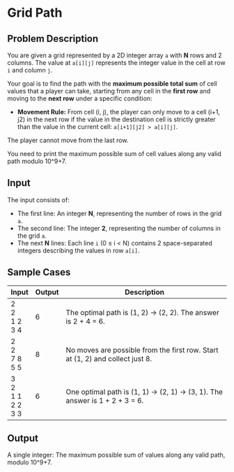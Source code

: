 # Grid Path

## Problem Description

You are given a grid represented by a 2D integer array `a` with **N** rows and 2 columns. The value at `a[i][j]` represents the integer value in the cell at row `i` and column `j`.

Your goal is to find the path with the **maximum possible total sum** of cell values that a player can take, starting from any cell in the **first row** and moving to the **next row** under a specific condition:

* **Movement Rule:** From cell (i, j), the player can only move to a cell (i+1, j2) in the next row if the value in the destination cell is strictly greater than the value in the current cell:  `a[i+1][j2] > a[i][j]`. 

The player cannot move from the last row.

You need to print the maximum possible sum of cell values along any valid path modulo 10^9+7.

## Input

The input consists of:

* The first line: An integer **N**, representing the number of rows in the grid `a`.
* The second line: The integer **2**, representing the number of columns in the grid `a`.
* The next **N** lines: Each line `i` (0 ≤ i < N) contains 2 space-separated integers describing the values in row `a[i]`.

## Sample Cases

| Input | Output | Description |
|---|---|---|
| 2<br>2<br>1 2<br>3 4 | 6 | The optimal path is (1, 2) -> (2, 2). The answer is 2 + 4 = 6. |
| 2<br>2<br>7 8<br>5 5 | 8 | No moves are possible from the first row. Start at (1, 2) and collect just 8. |
| 3<br>2<br>1 1<br>2 2<br>3 3 | 6 | One optimal path is (1, 1) -> (2, 1) -> (3, 1). The answer is 1 + 2 + 3 = 6. |

## Output

A single integer: The maximum possible sum of values along any valid path, modulo 10^9+7.